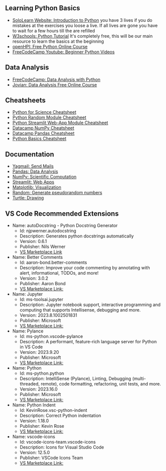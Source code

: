 ## Learning Python Basics

- [SoloLearn Website: Introduction to Python](https://www.sololearn.com/learn/courses/python-introduction/) you have 3 lives if you do mistakes at the exercises you loose a live. If all lives are gone you have to wait for a few hours till the are refilled
- [W3schools: Python Tutorial](https://www.w3schools.com/python/) It's completely free, this will be our main resource to learn the basics at the beginning
- [openHPI: Free Python Online Course](https://open.hpi.de/courses/pythonjunior2023)
- [FreeCodeCamp Youtube: Beginner Python Videos](https://www.youtube.com/watch?v=rfscVS0vtbw&t=14469s)

## Data Analysis

- [FreeCodeCamp: Data Analysis with Python](https://www.freecodecamp.org/learn/data-analysis-with-python/)
- [Jovian: Data Analysis Free Online Course](https://jovian.com/learn/data-analysis-with-python-zero-to-pandas)

## Cheatsheets

- [Python for Science Cheatsheet](https://ipgp.github.io/scientific_python_cheat_sheet/)
- [Python Random Module Cheatsheet](https://www.pythoncheatsheet.org/modules/random-module)
- [Python Streamlit Web-App Module Cheatsheet](https://docs.streamlit.io/library/cheatsheet)
- [Datacamp NumPy Cheatsheet](https://github.com/GermanPaul12/STADS-Python-Course/blob/main/General/Cheatsheets/Numpy_Cheat_Sheet.pdf)
- [Datacamp Pandas Cheatsheet](https://github.com/GermanPaul12/STADS-Python-Course/blob/main/General/Cheatsheets/Pandas_Cheat_Sheet.pdf)
- [Python Basics Cheatsheet](https://github.com/GermanPaul12/STADS-Python-Course/blob/main/General/Cheatsheets/Python_Cheat_Sheet.pdf)

## Documentation

- [Yagmail: Send Mails](https://github.com/kootenpv/yagmail)
- [Pandas: Data Analysis](https://pandas.pydata.org/docs/)
- [NumPy: Scientific Computation](https://numpy.org/doc/)
- [Streamlit: Web Apps](https://docs.streamlit.io/)
- [Matplotlib: Visualization](https://matplotlib.org/stable/)
- [Random: Generate pseudorandom numbers](https://docs.python.org/3/library/random)
- [Turtle: Drawing](https://docs.python.org/3/library/turtle)

## VS Code Recommended Extensions

- Name: autoDocstring - Python Docstring Generator
  - Id: njpwerner.autodocstring
  - Description: Generates python docstrings automatically
  - Version: 0.6.1
  - Publisher: Nils Werner
  - [VS Marketplace Link](https://marketplace.visualstudio.com/items?itemName=njpwerner.autodocstring)
- Name: Better Comments
  - Id: aaron-bond.better-comments
  - Description: Improve your code commenting by annotating with alert, informational, TODOs, and more!
  - Version: 3.0.2
  - Publisher: Aaron Bond
  - [VS Marketplace Link:](https://marketplace.visualstudio.com/items?itemName=aaron-bond.better-comments)
- Name: Jupyter
  - Id: ms-toolsai.jupyter
  - Description: Jupyter notebook support, interactive programming and computing that supports Intellisense, debugging and more.
  - Version: 2023.8.1002501831
  - Publisher: Microsoft
  - [VS Marketplace Link:](https://marketplace.visualstudio.com/items?itemName=ms-toolsai.jupyter)
- Name: Pylance
  - Id: ms-python.vscode-pylance
  - Description: A performant, feature-rich language server for Python in VS Code
  - Version: 2023.9.20
  - Publisher: Microsoft
  - [VS Marketplace Link:](https://marketplace.visualstudio.com/items?itemName=ms-python.vscode-pylance)
- Name: Python
  - Id: ms-python.python
  - Description: IntelliSense (Pylance), Linting, Debugging (multi-threaded, remote), code formatting, refactoring, unit tests, and more.
  - Version: 2023.16.0
  - Publisher: Microsoft
  - [VS Marketplace Link:](https://marketplace.visualstudio.com/items?itemName=ms-python.python)
- Name: Python Indent
  - Id: KevinRose.vsc-python-indent
  - Description: Correct Python indentation
  - Version: 1.18.0
  - Publisher: Kevin Rose
  - [VS Marketplace Link:](https://marketplace.visualstudio.com/items?itemName=KevinRose.vsc-python-indent)
- Name: vscode-icons
  - Id: vscode-icons-team.vscode-icons
  - Description: Icons for Visual Studio Code
  - Version: 12.5.0
  - Publisher: VSCode Icons Team
  - [VS Marketplace Link:](https://marketplace.visualstudio.com/items?itemName=vscode-icons-team.vscode-icons)
